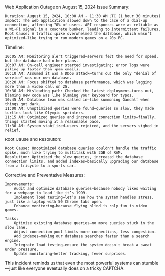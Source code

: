 Web Application Outage on August 15, 2024
Issue Summary:

    Duration: August 15, 2024, 10:00 AM - 11:30 AM UTC (1 hour 30 minutes)
    Impact: The web application slowed down to the pace of a dial-up connection, affecting 70% of users. API responses were as reliable as a Wi-Fi signal in a concrete bunker, leading to intermittent failures.
    Root Cause: A traffic spike overwhelmed the database, which wasn’t optimized—like trying to run modern games on a 90s PC.

Timeline:

    10:05 AM: Monitoring alert triggered—servers felt the need for speed, but the database had other plans.
    10:07 AM: On-call engineer started investigating; error logs were piling up faster than spam emails.
    10:10 AM: Assumed it was a DDoS attack—turns out the only "denial of service" was our own database.
    10:20 AM: Focus shifted to database performance, which was lagging more than a video call on 2G.
    10:30 AM: Misleading path: Checked the latest deployment—turns out, blaming new code was like blaming your keyboard for typos.
    10:45 AM: Database team was called in—like summoning Gandalf when things got dark.
    11:00 AM: Unoptimized queries were found—queries so slow, they made turtles look like Olympic sprinters.
    11:15 AM: Optimized queries and increased connection limits—finally, things started moving at a reasonable pace.
    11:30 AM: System stabilized—users rejoiced, and the servers sighed in relief.

Root Cause and Resolution:

    Root Cause: Unoptimized database queries couldn't handle the traffic spike, much like trying to multitask with 2GB of RAM.
    Resolution: Optimized the slow queries, increased the database connection limits, and added indexes—basically upgrading our database from a tricycle to a sports car.

Corrective and Preventative Measures:

    Improvements:
        Audit and optimize database queries—because nobody likes waiting for a webpage to load like it’s 1999.
        Implement load testing—let’s see how the system handles stress, just like a laptop with 50 Chrome tabs open.
        Enhance monitoring—because flying blind is only fun in video games.

    Tasks:
        Optimize existing database queries—no more queries stuck in the slow lane.
        Adjust connection pool limits—more connections, less congestion.
        Add indexes—making our database searches faster than a search engine.
        Integrate load testing—ensure the system doesn't break a sweat under pressure.
        Update monitoring—better tracking, fewer surprises.

This incident reminds us that even the most powerful systems can stumble—just like everyone eventually does on a tricky CAPTCHA.
